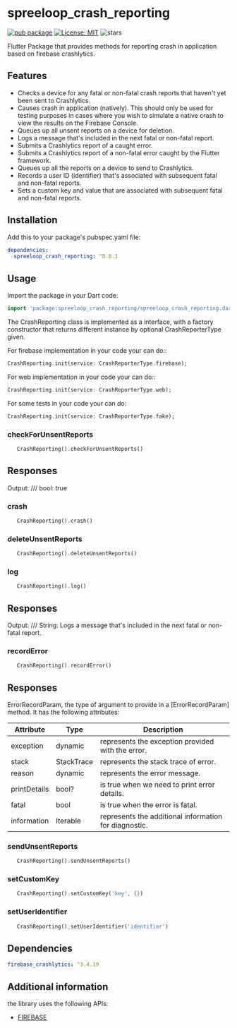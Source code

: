 # spreeloop_crash_reporting
[![pub package](https://img.shields.io/pub/v/spreeloop_crash_reporting.svg)](https://pub.dev/packages/spreeloop_crash_reporting)
[![License: MIT](https://img.shields.io/badge/License-MIT-yellow.svg)](https://opensource.org/licenses/MIT)
![stars](https://img.shields.io/github/stars/spreeloop/core-dart)

Flutter Package that provides methods for reporting crash in application based on firebase crashlytics.

## Features
* Checks a device for any fatal or non-fatal crash reports that haven't yet been sent to Crashlytics.
* Causes crash in application (natively). This should only be used for testing purposes in cases where you wish to simulate a native crash to view the results on the Firebase Console.
* Queues up all unsent reports on a device for deletion.
* Logs a message that's included in the next fatal or non-fatal report.
* Submits a Crashlytics report of a caught error.
* Submits a Crashlytics report of a non-fatal error caught by the Flutter framework.
* Queues up all the reports on a device to send to Crashlytics.
* Records a user ID (identifier) that's associated with subsequent fatal and non-fatal reports.
* Sets a custom key and value that are associated with subsequent fatal and non-fatal reports.

## Installation

Add this to your package's pubspec.yaml file:

```yaml
dependencies:
  spreeloop_crash_reporting: ^0.0.1
```
## Usage

Import the package in your Dart code:

```dart
import 'package:spreeloop_crash_reporting/spreeloop_crash_reporting.dart';
```

The CrashReporting class is implemented as a interface, with a factory constructor that returns different instance by optional CrashReporterType given.

For firebase implementation in your code your can do::
```dart
CrashReporting.init(service: CrashReporterType.firebase);
```

For web implementation in your code your can do::
```dart
CrashReporting.init(service: CrashReporterType.web);
```

For some tests in your code your can do:
```dart
CrashReporting.init(service: CrashReporterType.fake);
```

### checkForUnsentReports
```dart
   CrashReporting().checkForUnsentReports()
```
## Responses

Output: /// bool: true

### crash
```dart
   CrashReporting().crash()
```

### deleteUnsentReports
```dart
   CrashReporting().deleteUnsentReports()
```

### log
```dart
   CrashReporting().log()
```
## Responses

Output: /// String: Logs a message that's included in the next fatal or non-fatal report.

### recordError
```dart
   CrashReporting().recordError()
```
## Responses

ErrorRecordParam, the type of argument to provide in a [ErrorRecordParam] method. It has the following attributes:

| Attribute     | Type   | Description |
|---------------|--------|-------------|
| exception     | dynamic | represents the exception provided with the error. |
| stack      | StackTrace | represents the stack trace of error. |
| reason      | dynamic    | represents the error message. |
| printDetails      | bool?    | is true when we need to print error details. |
| fatal      | bool    | is true when the error is fatal. |
| information  | Iterable<DiagnosticsNode>    | represents the additional information for diagnostic. |

### sendUnsentReports
```dart
   CrashReporting().sendUnsentReports()
```

### setCustomKey
```dart
   CrashReporting().setCustomKey('key', {})
```

### setUserIdentifier
```dart
   CrashReporting().setUserIdentifier('identifier')
```

## Dependencies
```yaml
firebase_crashlytics: ^3.4.19
```

## Additional information
the library uses the following APIs:
* [FIREBASE](https://firebase.flutter.dev/docs/crashlytics/overview/)
